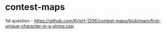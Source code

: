 # contest-maps
1st question - https://github.com/KrIsH-1206/contest-maps/blob/main/first-unique-character-in-a-string.cpp
